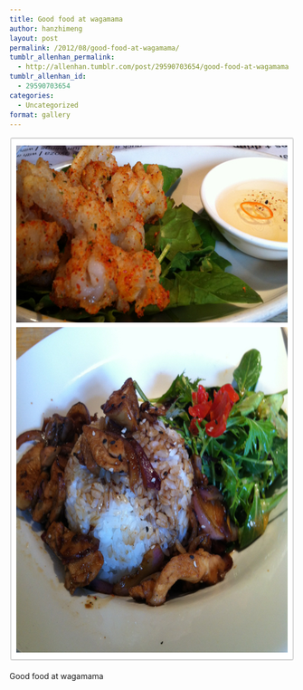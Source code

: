 ```yaml
---
title: Good food at wagamama
author: hanzhimeng
layout: post
permalink: /2012/08/good-food-at-wagamama/
tumblr_allenhan_permalink:
  - http://allenhan.tumblr.com/post/29590703654/good-food-at-wagamama
tumblr_allenhan_id:
  - 29590703654
categories:
  - Uncategorized
format: gallery
---
```

[<img class="alignnone size-full wp-image-426" alt="tumblr_m8vlscyaAw1qzkacto1_" src="/images/uploads/2013/03/tumblr_m8vlscyaAw1qzkacto1_.jpg" width="672" height="928" />][1]

Good food at wagamama

 [1]: /images/uploads/2013/03/tumblr_m8vlscyaAw1qzkacto1_.jpg
